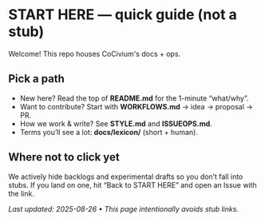 <!-- status: stub; target: 150+ words -->
<!-- status: stub; target: 150+ words -->
<!-- status: stub; target: 150+ words -->
<!-- status: stub; target: 150+ words -->
<!-- status: stub; target: 150+ words -->
# START HERE — quick guide (not a stub)

Welcome! This repo houses CoCivium's docs + ops.

## Pick a path
- New here? Read the top of **README.md** for the 1-minute “what/why”.
- Want to contribute? Start with **WORKFLOWS.md** → idea → proposal → PR.
- How we work & write? See **STYLE.md** and **ISSUEOPS.md**.
- Terms you’ll see a lot: **docs/lexicon/** (short + human).

## Where **not** to click yet
We actively hide backlogs and experimental drafts so you don’t fall into stubs.
If you land on one, hit “Back to START HERE” and open an Issue with the link.

_Last updated: 2025-08-26 • This page intentionally avoids stub links._






